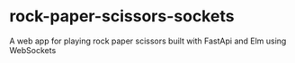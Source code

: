 # rock-paper-scissors-sockets
A web app for playing rock paper scissors built with FastApi and Elm using WebSockets
